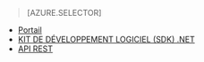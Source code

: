 > [AZURE.SELECTOR]
- [Portail](../articles/media-services/media-services-portal-check-job-progress.md)
- [KIT DE DÉVELOPPEMENT LOGICIEL (SDK) .NET](../articles/media-services/media-services-check-job-progress.md)
- [API REST](../articles/media-services/media-services-rest-check-job-progress.md)

<!--HONumber=52--> 
